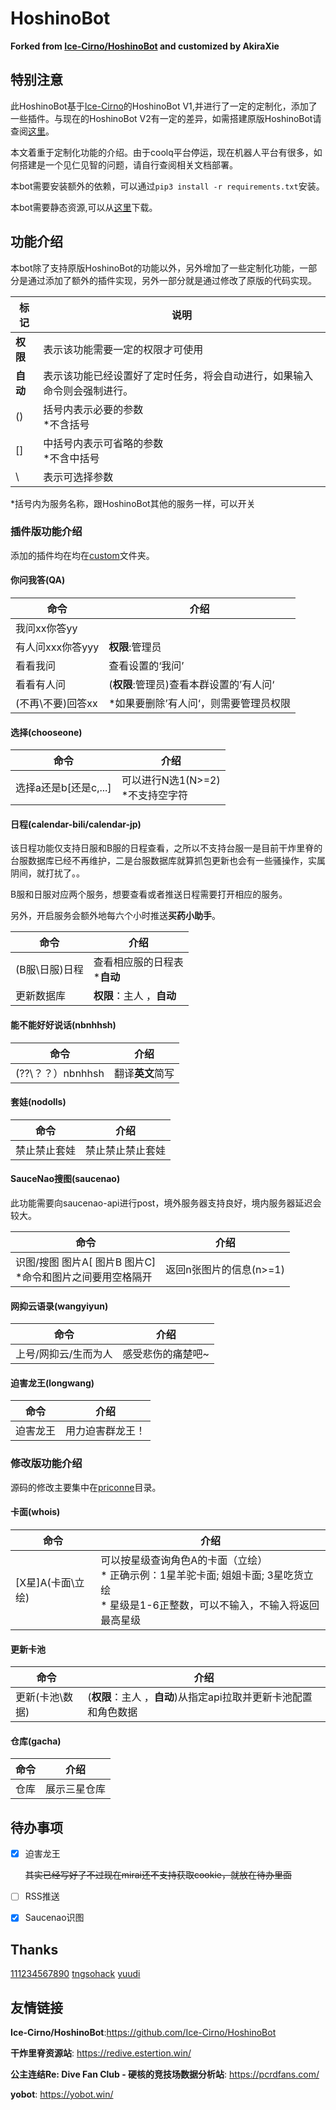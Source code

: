 # HoshinoBot 

**Forked from [Ice-Cirno/HoshinoBot](https://github.com/Ice-Cirno/HoshinoBot)  and customized by AkiraXie**


## 特别注意

此HoshinoBot基于[Ice-Cirno](https://github.com/Ice-Cirno)的HoshinoBot V1,并进行了一定的定制化，添加了一些插件。与现在的HoshinoBot V2有一定的差异，如需搭建原版HoshinoBot请查阅[这里](https://github.com/Ice-Cirno/HoshinoBot)。

本文着重于定制化功能的介绍。由于coolq平台停运，现在机器人平台有很多，如何搭建是一个见仁见智的问题，请自行查阅相关文档部署。

本bot需要安装额外的依赖，可以通过``pip3 install -r requirements.txt``安装。

本bot需要静态资源,可以从[这里](https://pan.akiraxie.me/A:/res.zip)下载。


## 功能介绍

本bot除了支持原版HoshinoBot的功能以外，另外增加了一些定制化功能，一部分是通过添加了额外的插件实现，另外一部分就是通过修改了原版的代码实现。

| 标记     | 说明                                                         |
| -------- | ------------------------------------------------------------ |
| **权限** | 表示该功能需要一定的权限才可使用                             |
| **自动** | 表示该功能已经设置好了定时任务，将会自动进行，如果输入命令则会强制进行。 |
| ()       | 括号内表示必要的参数<br>*不含括号                            |
| []       | 中括号内表示可省略的参数<br>*不含中括号                      |
| \        | 表示可选择参数                                               |

*括号内为服务名称，跟HoshinoBot其他的服务一样，可以开关

### 插件版功能介绍

添加的插件均在均在[custom](hoshino/modules/custom)文件夹。

#### 你问我答(QA)

| 命令              | 介绍                                    |
| ----------------- | --------------------------------------- |
| 我问xx你答yy      |                                         |
| 有人问xxx你答yyy  | **权限**:管理员                         |
| 看看我问          | 查看设置的‘我问’                        |
| 看看有人问        | (**权限**:管理员)查看本群设置的’有人问‘ |
| (不再\不要)回答xx | *如果要删除’有人问‘，则需要管理员权限   |

#### 选择(chooseone)

| 命令                  | 介绍                                |
| --------------------- | ----------------------------------- |
| 选择a还是b[还是c,...] | 可以进行N选1(N>=2)<br>*不支持空字符 |

#### 日程(calendar-bili/calendar-jp)

该日程功能仅支持日服和B服的日程查看，之所以不支持台服一是目前干炸里脊的台服数据库已经不再维护，二是台服数据库就算抓包更新也会有一些骚操作，实属阴间，就打扰了。。

B服和日服对应两个服务，想要查看或者推送日程需要打开相应的服务。

另外，开启服务会额外地每六个小时推送**买药小助手**。

| 命令           | 介绍                            |
| -------------- | ------------------------------- |
| (B服\日服)日程 | 查看相应服的日程表<br>***自动** |
| 更新数据库     | **权限**：主人 ，**自动**       |

#### 能不能好好说话(nbnhhsh)

| 命令              | 介绍             |
| ----------------- | ---------------- |
| (??\？？）nbnhhsh | 翻译**英文**简写 |

#### 套娃(nodolls)

| 命令         | 介绍             |
| ------------ | ---------------- |
| 禁止禁止套娃 | 禁止禁止禁止套娃 |

#### SauceNao搜图(saucenao)
此功能需要向saucenao-api进行post，境外服务器支持良好，境内服务器延迟会较大。

| 命令                                                         | 介绍                    |
| ------------------------------------------------------------ | ----------------------- |
| 识图/搜图 图片A[ 图片B 图片C]<br>*命令和图片之间要用空格隔开 | 返回n张图片的信息(n>=1) |

#### 网抑云语录(wangyiyun)

| 命令                 | 介绍              |
| -------------------- | ----------------- |
| 上号/网抑云/生而为人 | 感受悲伤的痛楚吧~ |

#### 迫害龙王(longwang)

| 命令     | 介绍             |
| -------- | ---------------- |
| 迫害龙王 | 用力迫害群龙王！ |



### 修改版功能介绍

源码的修改主要集中在[priconne](hoshino/modules/priconne)目录。

#### 卡面(whois)

| 命令              | 介绍                                                         |
| ----------------- | ------------------------------------------------------------ |
| [X星]A(卡面\立绘) | 可以按星级查询角色A的卡面（立绘）<br/>* 正确示例：1星羊驼卡面; 姐姐卡面; 3星吃货立绘<br/>* 星级是1-6正整数，可以不输入，不输入将返回最高星级 |

#### 更新卡池

| 命令            | 介绍                                                         |
| --------------- | ------------------------------------------------------------ |
| 更新(卡池\数据) | (**权限**：主人 ，**自动**)从指定api拉取并更新卡池配置和角色数据 |

#### 仓库(gacha)

| 命令 | 介绍         |
| ---- | ------------ |
| 仓库 | 展示三星仓库 |


## 待办事项

- [x] 迫害龙王

  ~~其实已经写好了不过现在mirai还不支持获取cookie，就放在待办里面~~

- [ ] RSS推送

- [x] Saucenao识图


## Thanks

[111234567890](https://github.com/111234567890)
[tngsohack](https://github.com/kkbllt)
[yuudi](https://github.com/yuudi)


## 友情链接

**Ice-Cirno/HoshinoBot**:https://github.com/Ice-Cirno/HoshinoBot

**干炸里脊资源站**: https://redive.estertion.win/

**公主连结Re: Dive Fan Club - 硬核的竞技场数据分析站**: https://pcrdfans.com/

**yobot**: https://yobot.win/

